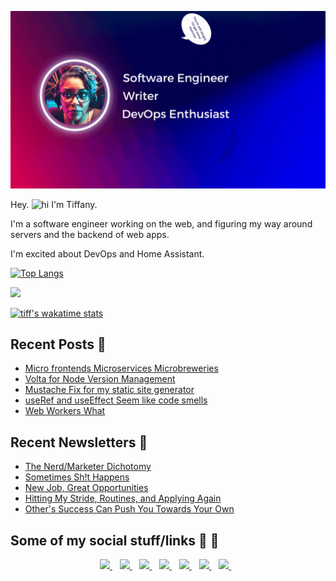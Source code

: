 <p align='center'>
  <img src="assets/banner-gif.gif">
</p>

Hey. <img src="https://user-images.githubusercontent.com/1303154/88677602-1635ba80-d120-11ea-84d8-d263ba5fc3c0.gif" width="21px" height="16px" alt="hi"> I'm Tiffany.

I'm a software engineer working on the web, and figuring my way around servers and the backend of web apps.

I'm excited about DevOps and Home Assistant.


[![Top Langs](https://github-readme-stats.vercel.app/api/top-langs/?username=twhite96&hide_progress&theme=jolly)](https://github.com/twhite96/github-readme-stats)

<picture>
<source 
  srcset="https://github-readme-stats.vercel.app/api?username=twhite96&show_icons=true&theme=jolly"
  media="(prefers-color-scheme: dark)"
/>
<source
  srcset="https://github-readme-stats.vercel.app/api?username=twhite96&show_icons=true&theme=buefy"
  media="(prefers-color-scheme: light), (prefers-color-scheme: no-preference)"
/>
<img src="https://github-readme-stats.vercel.app/api?username=twhite96&show_icons=true&theme=buefy" />
</picture>


[![tiff's wakatime stats](https://github-readme-stats.vercel.app/api/wakatime?username=tiff&theme=jolly)](https://github.com/twhite96/github-readme-stats)

## Recent Posts 📝

<!--START_SECTION:feed-->
* [Micro frontends Microservices Microbreweries](https:&#x2F;&#x2F;www.tiffanywhite.dev&#x2F;shorts&#x2F;micro-frontends&#x2F;)
* [Volta for Node Version Management](https:&#x2F;&#x2F;www.tiffanywhite.dev&#x2F;shorts&#x2F;volta-for-node-version-management&#x2F;)
* [Mustache Fix for my static site generator](https:&#x2F;&#x2F;www.tiffanywhite.dev&#x2F;shorts&#x2F;mustache-fix-for-my-static-site-generator&#x2F;)
* [useRef and useEffect Seem like code smells](https:&#x2F;&#x2F;www.tiffanywhite.dev&#x2F;shorts&#x2F;useref-and-useeffect-seem-like-code-smells&#x2F;)
* [Web Workers What](https:&#x2F;&#x2F;www.tiffanywhite.dev&#x2F;shorts&#x2F;web-workers-what&#x2F;)
<!--END_SECTION:feed-->

## Recent Newsletters 📰

<!--START_SECTION:newsletters-->
* [The Nerd&#x2F;Marketer Dichotomy](https:&#x2F;&#x2F;news.tiffanywhite.dev&#x2F;archive&#x2F;the-nerdmarketer-dichotomy&#x2F;)
* [Sometimes Sh!t Happens](https:&#x2F;&#x2F;news.tiffanywhite.dev&#x2F;archive&#x2F;sometimes-sht-happens&#x2F;)
* [New Job, Great Opportunities](https:&#x2F;&#x2F;news.tiffanywhite.dev&#x2F;archive&#x2F;new-job-great-opportunities&#x2F;)
* [Hitting My Stride, Routines, and Applying Again](https:&#x2F;&#x2F;news.tiffanywhite.dev&#x2F;archive&#x2F;hitting-my-stride-routines-and-applying-again&#x2F;)
* [Other&#39;s Success Can Push You Towards Your Own](https:&#x2F;&#x2F;news.tiffanywhite.dev&#x2F;archive&#x2F;others-success-can-push-you-towards-your-own&#x2F;)
<!--END_SECTION:newsletters-->

## Some of my social stuff/links 🔗 💬

<p align='center'>
  <a href="https://www.linkedin.com/in/tiffanyrwhite">
    <img src="https://img.shields.io/badge/linkedin-%230077B5.svg?&style=for-the-badge&logo=linkedin&logoColor=white" />
  </a>&nbsp;&nbsp;
  <a href="https://stackoverflow.com/story/tiffanywhitedev">
    <img src="https://img.shields.io/badge/Stack_Overflow-FE7A16?style=for-the-badge&logo=stack-overflow&logoColor=white">
  </a>&nbsp;&nbsp;
  <a href="https://wakatime/tiff">
    <img src="https://wakatime.com/badge/user/35a1c519-3817-40c1-9c97-00e108889072.svg?style=for-the-badge" />
  </a>&nbsp;&nbsp;
  <a href="http://tiffanywhite.live">
    <img src="https://img.shields.io/badge/Twitch-9146FF?style=for-the-badge&logo=twitch&logoColor=white" />
  </a>&nbsp;&nbsp;
  <a href="https://www.youtube.com/user/trwhitenontrad/featured">
    <img src="https://img.shields.io/badge/YouTube-FF0000?style=for-the-badge&logo=youtube&logoColor=white" />
  </a>&nbsp;&nbsp;
  
  <a href="https://dev.to/tiffany">
    <img src="https://img.shields.io/badge/dev.to-0A0A0A?style=for-the-badge&logo=devdotto&logoColor=white" />
  </a>&nbsp;&nbsp;
  <a href="https://www.freecodecamp.org/tiffanywhitedev">
    <img src="https://img.shields.io/badge/free%20code%20camp-27273D?style=for-the-badge&logo=freecodecamp&logoColor=white" />
  </a>&nbsp;&nbsp;

</p>
